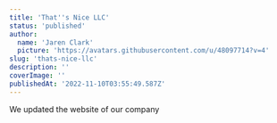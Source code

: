 ```yaml
---
title: 'That''s Nice LLC'
status: 'published'
author:
  name: 'Jaren Clark'
  picture: 'https://avatars.githubusercontent.com/u/48097714?v=4'
slug: 'thats-nice-llc'
description: ''
coverImage: ''
publishedAt: '2022-11-10T03:55:49.587Z'
---
```


We updated the website of our company

